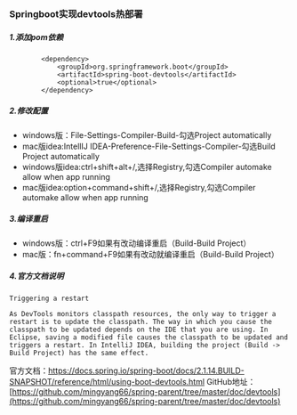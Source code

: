 ### Springboot实现devtools热部署

##### 1.添加pom依赖

```
        <dependency>
            <groupId>org.springframework.boot</groupId>
            <artifactId>spring-boot-devtools</artifactId>
            <optional>true</optional>
        </dependency>
```

##### 2.修改配置

- windows版：File-Settings-Compiler-Build-勾选Project automatically
- mac版idea:IntellIJ IDEA-Preference-File-Settings-Compiler-勾选Build Project automatically
- windows版idea:ctrl+shift+alt+/,选择Registry,勾选Compiler automake allow when app running
- mac版idea:option+command+shift+/,选择Registry,勾选Compiler automake allow when app running

##### 3.编译重启

- windows版：ctrl+F9如果有改动编译重启（Build-Build Project）
- mac版：fn+command+F9如果有改动就编译重启（Build-Build Project）

##### 4.官方文档说明

```
Triggering a restart

As DevTools monitors classpath resources, the only way to trigger a restart is to update the classpath. The way in which you cause the classpath to be updated depends on the IDE that you are using. In Eclipse, saving a modified file causes the classpath to be updated and triggers a restart. In IntelliJ IDEA, building the project (Build -> Build Project) has the same effect.
```

官方文档：https://docs.spring.io/spring-boot/docs/2.1.14.BUILD-SNAPSHOT/reference/html/using-boot-devtools.html
GitHub地址：[https://github.com/mingyang66/spring-parent/tree/master/doc/devtools](https://github.com/mingyang66/spring-parent/tree/master/doc/devtools)
